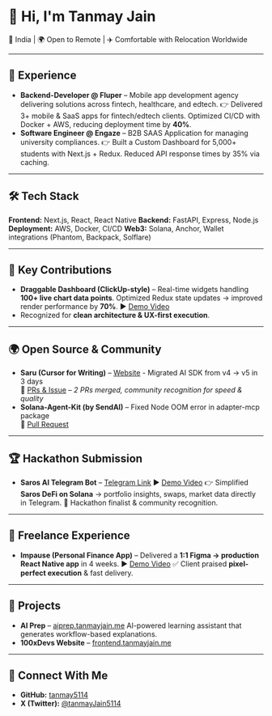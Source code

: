 # 👋 Hi, I'm Tanmay Jain  
📍 India | 🌍 Open to Remote | ✈️ Comfortable with Relocation Worldwide

---

## 💼 Experience

* **Backend-Developer @ Fluper** – Mobile app development agency delivering solutions across fintech, healthcare, and edtech.
👉 Delivered 3+ mobile & SaaS apps for fintech/edtech clients. Optimized CI/CD with Docker + AWS, reducing deployment time by **40%**.
* **Software Engineer @ Engaze** – B2B SAAS Application for managing university compliances.
👉 Built a Custom Dashboard for 5,000+ students with Next.js + Redux. Reduced API response times by 35% via caching.

---

## 🛠️ Tech Stack

**Frontend:** Next.js, React, React Native
**Backend:** FastAPI, Express, Node.js
**Deployment:** AWS, Docker, CI/CD
**Web3:** Solana, Anchor, Wallet integrations (Phantom, Backpack, Solflare)

---

## 🚀 Key Contributions

* **Draggable Dashboard (ClickUp-style)** – Real-time widgets handling **100+ live chart data points**. Optimized Redux state updates → improved render performance by **70%**.
  ▶️ [Demo Video](https://www.loom.com/share/59ced36e70244eddbc335ec983c30eba?sid=149ae3bd-8bd0-4814-ba7c-0ba2c7c212c5)
* Recognized for **clean architecture & UX-first execution**.

---

## 🌍 Open Source & Community  
- **Saru (Cursor for Writing)** – [Website](https://trysaru.com/) - Migrated AI SDK from v4 → v5 in 3 days  
  🔗 [PRs & Issue](https://github.com/will-lp1/saru/issues/61) – *2 PRs merged, community recognition for speed & quality*  
- **Solana-Agent-Kit (by SendAI)** – Fixed Node OOM error in adapter-mcp package  
  🔗 [Pull Request](https://github.com/sendaifun/solana-agent-kit/pull/499)  

---

## 🏆 Hackathon Submission

* **Saros AI Telegram Bot** – [Telegram Link](https://t.me/SarosSDKBot)
  ▶️ [Demo Video](https://youtube.com/shorts/mbYmYLSCCmo?feature=share)
  👉 Simplified **Saros DeFi on Solana** → portfolio insights, swaps, market data directly in Telegram.
  🏅 Hackathon finalist & community recognition.

---

## 💼 Freelance Experience

* **Impause (Personal Finance App)** – Delivered a **1:1 Figma → production React Native app** in 4 weeks.
  ▶️ [Demo Video](https://www.loom.com/share/a8ccc30e48d2478ab523bc56b50d52eb?sid=90f203b4-b232-43ff-bbb4-7e20bb295792)
  ✅ Client praised **pixel-perfect execution** & fast delivery.

---

## 🔖 Projects

* **AI Prep** – [aiprep.tanmayjain.me](https://aiprep.tanmayjain.me)
  AI-powered learning assistant that generates workflow-based explanations.
* **100xDevs Website** – [frontend.tanmayjain.me](https://frontend.tanmayjain.me)

---

## 🔗 Connect With Me  
- **GitHub:** [tanmay5114](https://github.com/tanmay5114)  
- **X (Twitter):** [@tanmayJain5114](https://x.com/tanmayJain5114)  